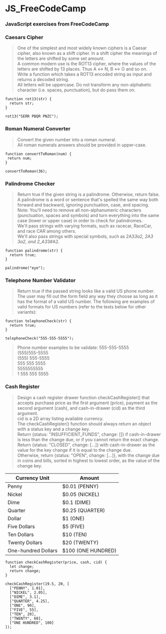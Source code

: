 # JS_FreeCodeCamp
### JavaScript exercises from FreeCodeCamp

### Caesars Cipher
>One of the simplest and most widely known ciphers is a Caesar cipher, also known as a shift cipher. In a shift cipher the meanings of the letters are shifted by some set amount.  
>A common modern use is the ROT13 cipher, where the values of the letters are shifted by 13 places. Thus A ↔ N, B ↔ O and so on.  
>Write a function which takes a ROT13 encoded string as input and returns a decoded string.  
>All letters will be uppercase. Do not transform any non-alphabetic character (i.e. spaces, punctuation), but do pass them on.  

```
function rot13(str) {
  return str;
}

rot13("SERR PBQR PNZC");  
```


### Roman Numeral Converter  
>Convert the given number into a roman numeral.  
All roman numerals answers should be provided in upper-case.

```
function convertToRoman(num) {
 return num;
}

convertToRoman(36);
```
### Palindrome Checker  
>Return true if the given string is a palindrome. Otherwise, return false.  
A palindrome is a word or sentence that's spelled the same way both forward and backward, ignoring punctuation, case, and spacing.  
Note: You'll need to remove all non-alphanumeric characters (punctuation, spaces and symbols) and turn everything into the same case (lower or upper case) in order to check for palindromes.  
We'll pass strings with varying formats, such as racecar, RaceCar, and race CAR among others.  
We'll also pass strings with special symbols, such as 2A3*3a2, 2A3 3a2, and 2_A3*3#A2.
```
function palindrome(str) {
  return true;
}

palindrome("eye");
```
### Telephone Number Validator

>Return true if the passed string looks like a valid US phone number.  
The user may fill out the form field any way they choose as long as it has the format of a valid US number. The following are examples of valid formats for US numbers (refer to the tests below for other variants):

```
function telephoneCheck(str) {
  return true;
}

telephoneCheck("555-555-5555");
```
> Phone number examples to be validate:
555-555-5555  
(555)555-5555  
(555) 555-5555  
555 555 5555  
5555555555  
1 555 555 5555  

### Cash Register

>Design a cash register drawer function checkCashRegister() that accepts purchase price as the first argument (price), payment as the second argument (cash), and cash-in-drawer (cid) as the third argument.  
cid is a 2D array listing available currency.  
The checkCashRegister() function should always return an object with a status key and a change key.  
Return {status: "INSUFFICIENT_FUNDS", change: []} if cash-in-drawer is less than the change due, or if you cannot return the exact change.  
Return {status: "CLOSED", change: [...]} with cash-in-drawer as the value for the key change if it is equal to the change due.  
Otherwise, return {status: "OPEN", change: [...]}, with the change due in coins and bills, sorted in highest to lowest order, as the value of the change key.  

| Currency Unit       |	Amount             | 
|---------------------|--------------------|
| Penny               |	$0.01 (PENNY)      |
| Nickel              |	$0.05 (NICKEL)     |
| Dime                |	$0.1 (DIME)        |
| Quarter             |	$0.25 (QUARTER)    |
| Dollar              |	$1 (ONE)           |
| Five Dollars        |	$5 (FIVE)          |
| Ten Dollars         |	$10 (TEN)          |
| Twenty Dollars      |	$20 (TWENTY)       |
| One-hundred Dollars |	$100 (ONE HUNDRED) |
```
function checkCashRegister(price, cash, cid) {
  let change;
  return change;
}

checkCashRegister(19.5, 20, [
  ["PENNY", 1.01], 
  ["NICKEL", 2.05], 
  ["DIME", 3.1], 
  ["QUARTER", 4.25],
  ["ONE", 90], 
  ["FIVE", 55], 
  ["TEN", 20], 
  ["TWENTY", 60], 
  ["ONE HUNDRED", 100]
]);
```
